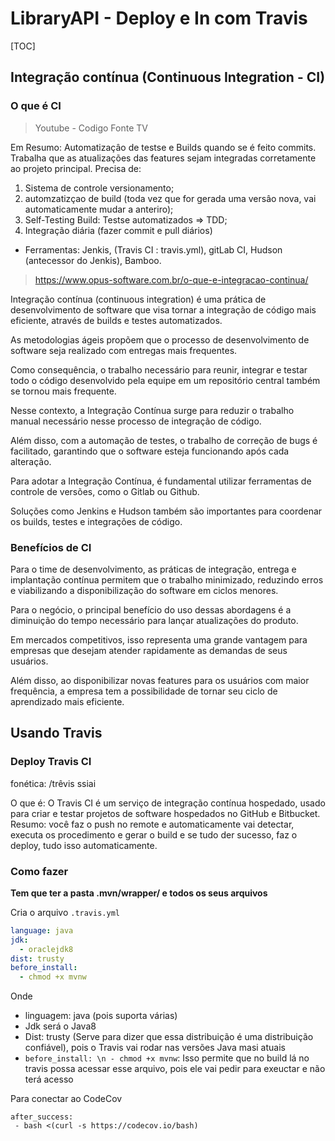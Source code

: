 # LibraryAPI - Deploy e In com Travis

[TOC]

## Integração contínua (Continuous Integration - CI)

### O que é CI

> Youtube - Codigo Fonte TV

Em Resumo: Automatizaçâo de testse e Builds quando se é feito commits. Trabalha que as atualizações das features sejam integradas corretamente ao projeto principal.  Precisa de:
1. Sistema de controle versionamento; 
2. automzatizçao de build (toda vez que for gerada uma versâo nova, vai automaticamente mudar a anteriro); 
3. Self-Testing Build: Testse automatizados => TDD; 
4. Integração diária (fazer commit e pull diários)
+ Ferramentas: Jenkis, (Travis CI : travis.yml), gitLab CI, Hudson (antecessor do Jenkis), Bamboo.

> https://www.opus-software.com.br/o-que-e-integracao-continua/

Integração contínua (continuous integration) é uma prática de desenvolvimento de software que visa tornar a integração de código mais eficiente, através de builds e testes automatizados.

As metodologias ágeis propõem que o processo de desenvolvimento de software seja realizado com entregas mais frequentes.

Como consequência, o trabalho necessário para reunir, integrar e testar todo o código desenvolvido pela equipe em um repositório central também se tornou mais frequente.

Nesse contexto, a Integração Contínua surge para reduzir o trabalho manual necessário nesse processo de integração de código.

Além disso, com a automação de testes, o trabalho de correção de bugs é facilitado, garantindo que o software esteja funcionando após cada alteração.

Para adotar a Integração Contínua, é fundamental utilizar ferramentas de controle de versões, como o Gitlab ou Github.

Soluções como Jenkins e Hudson também são importantes para coordenar os builds, testes e integrações de código.

### Benefícios de CI

Para o time de desenvolvimento, as práticas de integração, entrega e implantação contínua permitem que o trabalho minimizado, reduzindo erros e viabilizando a disponibilização do software em ciclos menores.

Para o negócio, o principal benefício do uso dessas abordagens é a diminuição do tempo necessário para lançar atualizações do produto.

Em mercados competitivos, isso representa uma grande vantagem para empresas que desejam atender rapidamente as demandas de seus usuários.

Além disso, ao disponibilizar novas features para os usuários com maior frequência, a empresa tem a possibilidade de tornar seu ciclo de aprendizado mais eficiente.

## Usando Travis

### Deploy Travis CI

fonética: /trêvis ssiai

O que é: O Travis CI é um serviço de integração contínua hospedado, usado para criar e testar projetos de software hospedados no GitHub e Bitbucket. Resumo: você faz o push no remote e automaticamente vai detectar, executa os procedimento e gerar o build e se tudo der sucesso, faz o deploy, tudo isso automaticamente.

### Como fazer

**Tem que ter a pasta .mvn/wrapper/ e todos os seus arquivos**

Cria o arquivo `.travis.yml`


````yml
language: java
jdk:
  - oraclejdk8
dist: trusty
before_install:
  - chmod +x mvnw
````
Onde
+ linguagem: java (pois suporta várias)
+ Jdk será o Java8
+ Dist: trusty (Serve para dizer que essa distribuição é uma distribuição confiável), pois o Travis vai rodar nas versões Java masi atuais
+ `before_install: \n - chmod +x mvnw`: Isso permite que no build lá no travis possa acessar esse arquivo, pois ele vai pedir para exeuctar e não terá acesso

Para conectar ao CodeCov

````
after_success:
 - bash <(curl -s https://codecov.io/bash)
````
